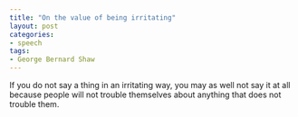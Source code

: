 ```yaml
---
title: "On the value of being irritating"
layout: post
categories:
- speech
tags:
- George Bernard Shaw
---
```


If you do not say a thing in an irritating way, you may as well not say it at all because people will not trouble themselves about anything that does not trouble them.